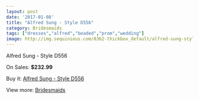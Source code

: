 ```yaml
---
layout: post
date: '2017-01-08'
title: "Alfred Sung - Style D556"
category: Bridesmaids
tags: ["dresses","alfred","beaded","prom","wedding"]
image: http://img.sequinious.com/8362-thickbox_default/alfred-sung-style-d556.jpg
---
```

Alfred Sung - Style D556

On Sales: **$232.99**
<a href="https://www.sequinious.com/bridesmaids/3542-alfred-sung-style-d556.html"><amp-img layout="responsive" width="600" height="600" src="//img.sequinious.com/8362-thickbox_default/alfred-sung-style-d556.jpg" alt="Alfred Sung - Style D556 0" /></a>
<a href="https://www.sequinious.com/bridesmaids/3542-alfred-sung-style-d556.html"><amp-img layout="responsive" width="600" height="600" src="//img.sequinious.com/8363-thickbox_default/alfred-sung-style-d556.jpg" alt="Alfred Sung - Style D556 1" /></a>

Buy it: [Alfred Sung - Style D556](https://www.sequinious.com/bridesmaids/3542-alfred-sung-style-d556.html "Alfred Sung - Style D556")

View more: [Bridesmaids](https://www.sequinious.com/3-bridesmaids "Bridesmaids")